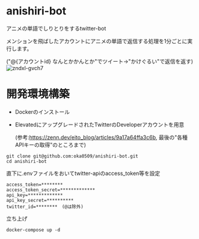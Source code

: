 # anishiri-bot
アニメの単語でしりとりをするtwitter-bot

メンションを飛ばしたアカウントにアニメの単語で返信する処理を1分ごとに実行します。

("@{アカウントid} なんとかかんとか"でツイート→"かけぐるい"で返信を返す)
![zndxl-gvch7](https://user-images.githubusercontent.com/76876781/205491946-41d1cd51-eee7-44cf-953c-f94587773010.gif)

# 開発環境構築
* Dockerのインストール
* ElevatedにアップグレードされたTwitterのDeveloperアカウントを用意

    (参考:https://zenn.dev/eito_blog/articles/9a17a64ffa3c6b,  最後の"各種APIキーの取得"のところまで)
```
git clone git@github.com:oka0509/anishiri-bot.git
cd anishiri-bot
```
直下に.envファイルをおいてtwitter-apiのaccess_token等を設定
```
access_token=********
access_token_secret=*************
api_key=*************
api_key_secret=**********
twitter_id=********　(@は除外)
```
立ち上げ
```
docker-compose up -d
```
